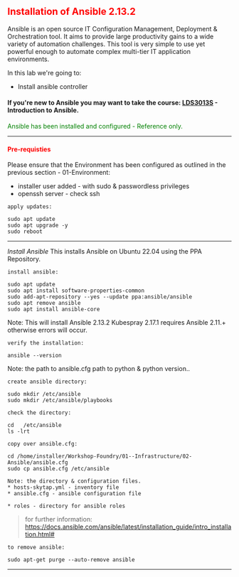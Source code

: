 ## <font color='red'>Installation of Ansible 2.13.2</font>  

Ansible is an open source IT Configuration Management, Deployment & Orchestration tool. It aims to provide large productivity gains to a wide variety of automation challenges. This tool is very simple to use yet powerful enough to automate complex multi-tier IT application environments. 

In this lab we're going to:
* Install ansible controller

#### If you're new to Ansible you may want to take the course: [LDS3013S](https://learning.lumada.hitachivantara.com/course/introduction-to-ansible-lds3013s) - Introduction to Ansible.

<font color='green'>Ansible has been installed and configured - Reference only.</font>

---

#### <font color='red'>Pre-requisties</font>  
 
Please ensure that the Environment has been configured as outlined in the previous section - 01-Environment:
* installer user added - with sudo & passwordless privileges
* openssh server - check ssh

``apply updates:``
```
sudo apt update
sudo apt upgrade -y
sudo reboot
```

---
 
<em>Install Ansible</em> 
This installs Ansible on Ubuntu 22.04 using the PPA Repository.

``install ansible:``
```
sudo apt update
sudo apt install software-properties-common
sudo add-apt-repository --yes --update ppa:ansible/ansible
sudo apt remove ansible
sudo apt install ansible-core
```
Note: This will install Ansible 2.13.2 
Kubespray 2.17.1 requires Ansible 2.11.+ otherwise errors will occur.

``verify the installation:``
```
ansible --version
```
Note: the path to ansible.cfg  path to python & python version..  

``create ansible directory:``
```
sudo mkdir /etc/ansible
sudo mkdir /etc/ansible/playbooks
```
``check the directory:``
```
cd   /etc/ansible
ls -lrt
```
``copy over ansible.cfg:``
```
cd /home/installer/Workshop-Foundry/01--Infrastructure/02-Ansible/ansible.cfg  
sudo cp ansible.cfg /etc/ansible
```

```
Note: the directory & configuration files.
* hosts-skytap.yml - inventory file
* ansible.cfg - ansible configuration file

* roles - directory for ansible roles
```

  > for further information: https://docs.ansible.com/ansible/latest/installation_guide/intro_installation.html#


``to remove ansible:``
```
sudo apt-get purge --auto-remove ansible 
```

---